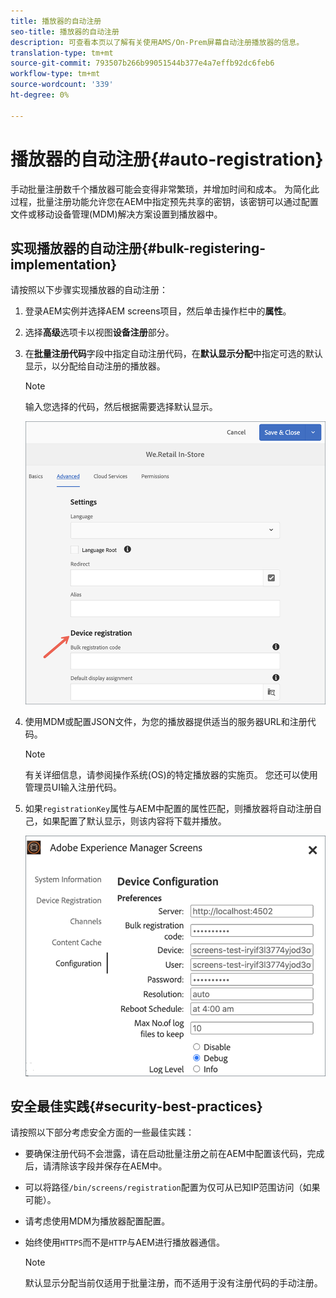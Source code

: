 ```yaml
---
title: 播放器的自动注册
seo-title: 播放器的自动注册
description: 可查看本页以了解有关使用AMS/On-Prem屏幕自动注册播放器的信息。
translation-type: tm+mt
source-git-commit: 793507b266b99051544b377e4a7effb92dc6feb6
workflow-type: tm+mt
source-wordcount: '339'
ht-degree: 0%

---
```



# 播放器的自动注册{#auto-registration}

手动批量注册数千个播放器可能会变得非常繁琐，并增加时间和成本。 为简化此过程，批量注册功能允许您在AEM中指定预先共享的密钥，该密钥可以通过配置文件或移动设备管理(MDM)解决方案设置到播放器中。

## 实现播放器的自动注册{#bulk-registering-implementation}

请按照以下步骤实现播放器的自动注册：

1. 登录AEM实例并选择AEM screens项目，然后单击操作栏中的&#x200B;**属性**。
1. 选择&#x200B;**高级**&#x200B;选项卡以视图&#x200B;**设备注册**&#x200B;部分。

1. 在&#x200B;**批量注册代码**&#x200B;字段中指定自动注册代码，在&#x200B;**默认显示分配**&#x200B;中指定可选的默认显示，以分配给自动注册的播放器。
   >[!NOTE]
   >输入您选择的代码，然后根据需要选择默认显示。

   ![图像](/help/user-guide/assets/auto-registration/auto-register1.png)
1. 使用MDM或配置JSON文件，为您的播放器提供适当的服务器URL和注册代码。

   >[!NOTE]
   >有关详细信息，请参阅操作系统(OS)的特定播放器的实施页。 您还可以使用管理员UI输入注册代码。

1. 如果`registrationKey`属性与AEM中配置的属性匹配，则播放器将自动注册自己，如果配置了默认显示，则该内容将下载并播放。

   ![图像](/help/user-guide/assets/auto-registration/auto-register2.png)

## 安全最佳实践{#security-best-practices}

请按照以下部分考虑安全方面的一些最佳实践：

* 要确保注册代码不会泄露，请在启动批量注册之前在AEM中配置该代码，完成后，请清除该字段并保存在AEM中。

* 可以将路径`/bin/screens/registration`配置为仅可从已知IP范围访问（如果可能）。

* 请考虑使用MDM为播放器配置配置。

* 始终使用`HTTPS`而不是`HTTP`与AEM进行播放器通信。

   >[!NOTE]
   >默认显示分配当前仅适用于批量注册，而不适用于没有注册代码的手动注册。